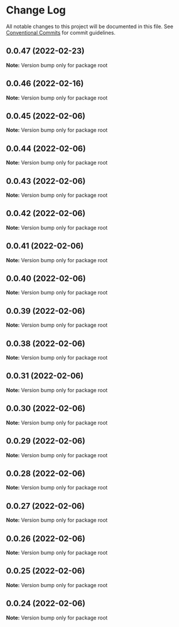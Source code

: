 # Change Log

All notable changes to this project will be documented in this file.
See [Conventional Commits](https://conventionalcommits.org) for commit guidelines.

## 0.0.47 (2022-02-23)

**Note:** Version bump only for package root





## 0.0.46 (2022-02-16)

**Note:** Version bump only for package root





## 0.0.45 (2022-02-06)

**Note:** Version bump only for package root





## 0.0.44 (2022-02-06)

**Note:** Version bump only for package root





## 0.0.43 (2022-02-06)

**Note:** Version bump only for package root





## 0.0.42 (2022-02-06)

**Note:** Version bump only for package root





## 0.0.41 (2022-02-06)

**Note:** Version bump only for package root





## 0.0.40 (2022-02-06)

**Note:** Version bump only for package root





## 0.0.39 (2022-02-06)

**Note:** Version bump only for package root





## 0.0.38 (2022-02-06)

**Note:** Version bump only for package root





## 0.0.31 (2022-02-06)

**Note:** Version bump only for package root





## 0.0.30 (2022-02-06)

**Note:** Version bump only for package root





## 0.0.29 (2022-02-06)

**Note:** Version bump only for package root





## 0.0.28 (2022-02-06)

**Note:** Version bump only for package root





## 0.0.27 (2022-02-06)

**Note:** Version bump only for package root





## 0.0.26 (2022-02-06)

**Note:** Version bump only for package root





## 0.0.25 (2022-02-06)

**Note:** Version bump only for package root





## 0.0.24 (2022-02-06)

**Note:** Version bump only for package root
